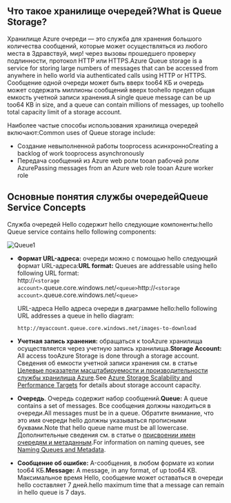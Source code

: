 ## <a name="what-is-queue-storage"></a><span data-ttu-id="eeca4-101">Что такое хранилище очередей?</span><span class="sxs-lookup"><span data-stu-id="eeca4-101">What is Queue Storage?</span></span>
<span data-ttu-id="eeca4-102">Хранилище Azure очереди — это служба для хранения большого количества сообщений, которые может осуществляться из любого места в Здравствуй, мир! через вызовы прошедшего проверку подлинности, протокол HTTP или HTTPS.</span><span class="sxs-lookup"><span data-stu-id="eeca4-102">Azure Queue storage is a service for storing large numbers of messages that can be accessed from anywhere in hello world via authenticated calls using HTTP or HTTPS.</span></span> <span data-ttu-id="eeca4-103">Сообщение одной очереди может быть вверх too64 КБ и очередь может содержать миллионы сообщений вверх toohello предел общая емкость учетной записи хранения.</span><span class="sxs-lookup"><span data-stu-id="eeca4-103">A single queue message can be up too64 KB in size, and a queue can contain millions of messages, up toohello total capacity limit of a storage account.</span></span>

<span data-ttu-id="eeca4-104">Наиболее частые способы использования хранилища очередей включают:</span><span class="sxs-lookup"><span data-stu-id="eeca4-104">Common uses of Queue storage include:</span></span>

* <span data-ttu-id="eeca4-105">Создание невыполненной работы tooprocess асинхронно</span><span class="sxs-lookup"><span data-stu-id="eeca4-105">Creating a backlog of work tooprocess asynchronously</span></span>
* <span data-ttu-id="eeca4-106">Передача сообщений из Azure web роли tooan рабочей роли Azure</span><span class="sxs-lookup"><span data-stu-id="eeca4-106">Passing messages from an Azure web role tooan Azure worker role</span></span>

## <a name="queue-service-concepts"></a><span data-ttu-id="eeca4-107">Основные понятия службы очередей</span><span class="sxs-lookup"><span data-stu-id="eeca4-107">Queue Service Concepts</span></span>
<span data-ttu-id="eeca4-108">Служба очередей Hello содержит hello следующие компоненты:</span><span class="sxs-lookup"><span data-stu-id="eeca4-108">hello Queue service contains hello following components:</span></span>

![Queue1](./media/storage-queue-concepts-include/queue1.png)

* <span data-ttu-id="eeca4-110">**Формат URL-адреса:** очереди можно с помощью hello следующий формат URL-адреса:</span><span class="sxs-lookup"><span data-stu-id="eeca4-110">**URL format:** Queues are addressable using hello following URL format:</span></span>   
    <span data-ttu-id="eeca4-111">http://`<storage account>`.queue.core.windows.net/`<queue>`</span><span class="sxs-lookup"><span data-stu-id="eeca4-111">http://`<storage account>`.queue.core.windows.net/`<queue>`</span></span> 
  
    <span data-ttu-id="eeca4-112">URL-адреса Hello адреса очереди в диаграмме hello:</span><span class="sxs-lookup"><span data-stu-id="eeca4-112">hello following URL addresses a queue in hello diagram:</span></span>  
  
    `http://myaccount.queue.core.windows.net/images-to-download`

* <span data-ttu-id="eeca4-113">**Учетная запись хранения:** обращаться к tooAzure хранилища осуществляется через учетную запись хранилища.</span><span class="sxs-lookup"><span data-stu-id="eeca4-113">**Storage Account:** All access tooAzure Storage is done through a storage account.</span></span> <span data-ttu-id="eeca4-114">Сведения об емкости учетной записи хранения см. в статье [Целевые показатели масштабируемости и производительности службы хранилища Azure](../articles/storage/common/storage-scalability-targets.md).</span><span class="sxs-lookup"><span data-stu-id="eeca4-114">See [Azure Storage Scalability and Performance Targets](../articles/storage/common/storage-scalability-targets.md) for details about storage account capacity.</span></span>
* <span data-ttu-id="eeca4-115">**Очередь**. Очередь содержит набор сообщений.</span><span class="sxs-lookup"><span data-stu-id="eeca4-115">**Queue:** A queue contains a set of messages.</span></span> <span data-ttu-id="eeca4-116">Все сообщения должны находиться в очереди.</span><span class="sxs-lookup"><span data-stu-id="eeca4-116">All messages must be in a queue.</span></span> <span data-ttu-id="eeca4-117">Обратите внимание, что это имя очереди hello должны указываться прописными буквами.</span><span class="sxs-lookup"><span data-stu-id="eeca4-117">Note that hello queue name must be all lowercase.</span></span> <span data-ttu-id="eeca4-118">Дополнительные сведения см. в статье о [присвоении имен очередям и метаданным](https://msdn.microsoft.com/library/azure/dd179349.aspx).</span><span class="sxs-lookup"><span data-stu-id="eeca4-118">For information on naming queues, see [Naming Queues and Metadata](https://msdn.microsoft.com/library/azure/dd179349.aspx).</span></span>
* <span data-ttu-id="eeca4-119">**Сообщение об ошибке:** A-сообщения, в любом формате из копии too64 КБ.</span><span class="sxs-lookup"><span data-stu-id="eeca4-119">**Message:** A message, in any format, of up too64 KB.</span></span> <span data-ttu-id="eeca4-120">Максимальное время Hello, сообщение может оставаться в очереди hello составляет 7 дней.</span><span class="sxs-lookup"><span data-stu-id="eeca4-120">hello maximum time that a message can remain in hello queue is 7 days.</span></span>

